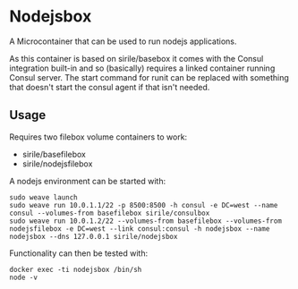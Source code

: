 # Nodejsbox

A Microcontainer that can be used to run nodejs applications.

As this container is based on sirile/basebox it comes with the Consul integration
built-in and so (basically) requires a linked container running Consul server.
The start command for runit can be replaced with something that doesn't start
the consul agent if that isn't needed.

## Usage

Requires two filebox volume containers to work:
 - sirile/basefilebox
 - sirile/nodejsfilebox

A nodejs environment can be started with:

```
sudo weave launch
sudo weave run 10.0.1.1/22 -p 8500:8500 -h consul -e DC=west --name consul --volumes-from basefilebox sirile/consulbox
sudo weave run 10.0.1.2/22 --volumes-from basefilebox --volumes-from nodejsfilebox -e DC=west --link consul:consul -h nodejsbox --name nodejsbox --dns 127.0.0.1 sirile/nodejsbox
```

Functionality can then be tested with:

```
docker exec -ti nodejsbox /bin/sh
node -v
```
